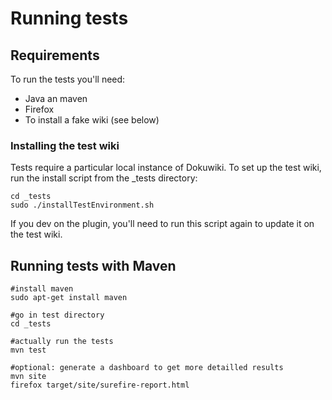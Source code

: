 Running tests
=============

Requirements
------------

To run the tests you'll need:

* Java an maven
* Firefox
* To install a fake wiki (see below)

### Installing the test wiki
Tests require a particular local instance of Dokuwiki.
To set up the test wiki, run the install script from the _tests directory:

    cd _tests
    sudo ./installTestEnvironment.sh

If you dev on the plugin, you'll need to run this script again to update it
on the test wiki.

Running tests with Maven
----------------------

    #install maven
    sudo apt-get install maven

    #go in test directory
    cd _tests

    #actually run the tests
    mvn test

    #optional: generate a dashboard to get more detailled results
    mvn site
    firefox target/site/surefire-report.html
